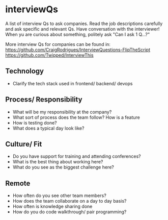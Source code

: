 # interviewQs

A list of interview Qs to ask companies.
Read the job descriptions carefully and ask specific and relevant Qs.
Have conversation with the interviewer! When yu are curious about something, politely ask "Can I ask 1 Q...?"

More interview Qs for companies can be found in:
https://github.com/CraigRodrigues/InterviewQuestions-FlipTheScript
https://github.com/Twipped/InterviewThis

## Technology

* Clarify the tech stack used in frontend/ backend/ devops

## Process/ Responsibility

* What will be my responsibility at the company?
* What sort of process does the team follow? How is a feature
* How is testing done?
* What does a typical day look like?

## Culture/ Fit

* Do you have support for training and attending conferences?
* What is the best thing about working here?
* What do you see as the biggest challenge here?

## Remote

* How often do you see other team members?
* How does the team collaborate on a day to day basis?
* How often is knowledge sharing done
* How do you do code walkthrough/ pair programming?
